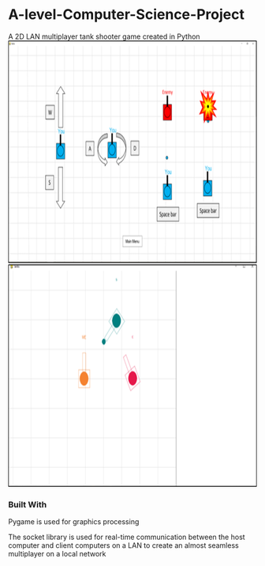 # A-level-Computer-Science-Project
A 2D LAN multiplayer tank shooter game created in Python
<img src="images/Pic1.png" alt="tutorial" width="800" height="450">
<img src="images/Pic2.png" alt="game" width="800" height="450">

### Built With
Pygame is used for graphics processing

The socket library is used for real-time communication between the host computer and client computers on a LAN to create an almost seamless multiplayer on a local network

